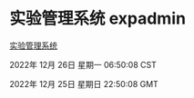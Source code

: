 # 实验管理系统 expadmin
[实验管理系统](http://59.174.10.12:56808/expadmin-782313d2-e1b1-4ea7-932e-3a55e6a1a4d0/)

2022年 12月 26日 星期一 06:50:08 CST

2022年 12月 25日 星期日 22:50:08 GMT
